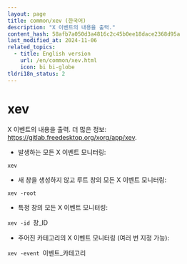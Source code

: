 ```yaml
---
layout: page
title: common/xev (한국어)
description: "X 이벤트의 내용을 출력."
content_hash: 58afb7a050d3a4816c2c45b0ee18dace2368d95a
last_modified_at: 2024-11-06
related_topics:
  - title: English version
    url: /en/common/xev.html
    icon: bi bi-globe
tldri18n_status: 2
---
```

# xev

X 이벤트의 내용을 출력.
더 많은 정보: <https://gitlab.freedesktop.org/xorg/app/xev>.

- 발생하는 모든 X 이벤트 모니터링:

`xev`

- 새 창을 생성하지 않고 루트 창의 모든 X 이벤트 모니터링:

`xev -root`

- 특정 창의 모든 X 이벤트 모니터링:

`xev -id `<span class="tldr-var badge badge-pill bg-dark-lm bg-white-dm text-white-lm text-dark-dm font-weight-bold">창_ID</span>

- 주어진 카테고리의 X 이벤트 모니터링 (여러 번 지정 가능):

`xev -event `<span class="tldr-var badge badge-pill bg-dark-lm bg-white-dm text-white-lm text-dark-dm font-weight-bold">이벤트_카테고리</span>
